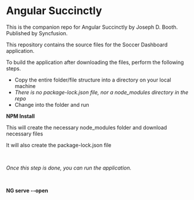 # Angular Succinctly
This is the companion repo for Angular Succinctly by Joseph D. Booth. Published by Syncfusion.

This repository contains the source files for the Soccer Dashboard application.
<p>To build the application after downloading the files, perform the following steps.</p>
<ul>
  <li>Copy the entire folder/file structure into a directory on your local machine</li>
  <li><i>There is no package-lock.json file, nor a node_modules directory in the repo</i></li>
  <li>Change into the folder and run</li>
</ul>  
<p>
  <b>NPM Install</b>
</p>
<p>This will create the necessary node_modules folder and download necessary files</p>
<p>It will also create the package-lock.json file</p>
<br/>
<p><i>Once this step is done, you can run the application.</i></p>
<br/>
<p><b>NG serve --open</b></p>
